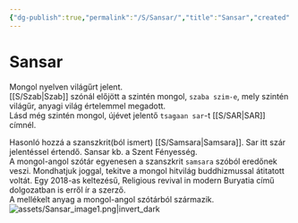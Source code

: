 ```yaml
---
{"dg-publish":true,"permalink":"/S/Sansar/","title":"Sansar","created":"2023-11-18T11:36","updated":"2024-02-28T21:41"}
---
```



# Sansar

Mongol nyelven világűrt jelent.  
[[S/Szab\|Szab]] szónál előjött a szintén mongol, `szaba szim-e`, mely szintén világűr, anyagi világ értelemmel megadott.  
Lásd még szintén mongol, újévet jelentő `tsagaan sar`-t [[S/SAR\|SAR]] címnél.  

Hasonló hozzá a szanszkrit(ból ismert) [[S/Samsara\|Samsara]]. Sar itt szár jelentéssel értendő. Sansar kb. a Szent Fényesség.  
A mongol-angol szótár egyenesen a szanszkrit `samsara` szóból eredőnek veszi. Mondhatjuk joggal, tekitve a mongol hitvilág buddhizmussal átitatott voltát. Egy 2018-as keltezésű, Religious revival in modern Buryatia című dolgozatban is erről ír a szerző.  
A mellékelt anyag a mongol-angol szótárból származik.  
![assets/Sansar_image1.png|invert_dark](/img/user/S/assets/Sansar_image1.png)  